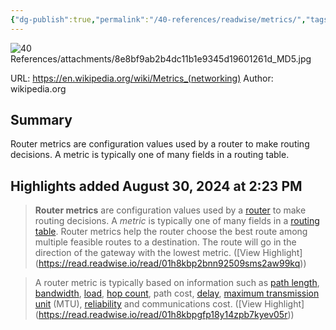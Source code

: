 ```yaml
---
{"dg-publish":true,"permalink":"/40-references/readwise/metrics/","tags":["rw/articles"]}
---
```


![40 References/attachments/8e8bf9ab2b4dc11b1e9345d19601261d_MD5.jpg](/img/user/40%20References/attachments/8e8bf9ab2b4dc11b1e9345d19601261d_MD5.jpg)
  
URL: https://en.wikipedia.org/wiki/Metrics_(networking)
Author: wikipedia.org

## Summary

Router metrics are configuration values used by a router to make routing decisions. A metric is typically one of many fields in a routing table.

## Highlights added August 30, 2024 at 2:23 PM
>**Router metrics** are configuration values used by a [router](https://en.wikipedia.org/wiki/Router_(computing)) to make routing decisions. A *metric* is typically one of many fields in a [routing table](https://en.wikipedia.org/wiki/Routing_table). Router metrics help the router choose the best route among multiple feasible routes to a destination. The route will go in the direction of the gateway with the lowest metric. ([View Highlight] (https://read.readwise.io/read/01h8kbp2bnn92509sms2aw99kq))


>A router metric is typically based on information such as [path length](https://en.wikipedia.org/wiki/Hop_(networking)), [bandwidth](https://en.wikipedia.org/wiki/Bandwidth_(computing)), [load](https://en.wikipedia.org/wiki/Load_(computing)), [hop count](https://en.wikipedia.org/wiki/Hop_count), path cost, [delay](https://en.wikipedia.org/wiki/Network_delay), [maximum transmission unit](https://en.wikipedia.org/wiki/Maximum_transmission_unit) (MTU), [reliability](https://en.wikipedia.org/wiki/Reliability_(computer_networking)) and communications cost. ([View Highlight] (https://read.readwise.io/read/01h8kbpgfp18y14zpb7kyev05r))


